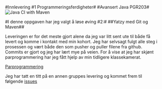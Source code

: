 #Innlevering #1 Programmeringsferdigheter#
#Avansert Java PGR203#
![Java CI with Maven](https://github.com/espenbakken/yatzy/workflows/Java%20CI%20with%20Maven/badge.svg)

#I denne oppgaven har jeg valgt å løse øving #2:#
##Yatzy med Git og Maven##

Leveringen er for det meste gjort alene da jeg var litt sent ute til både få levert og komme i kontakt med min kohort.
Jeg har selvsagt fulgt alle steg i prosessen og vært både den som pusher og puller filene fra github. Commits er gjort
og jeg har lært mye på veien. For å vise at jeg har skjønt parprogrammering har jeg fått hjelp av min tidligere 
klassekamerat. 

<a href="">Parprogrammering</a>

Jeg har tatt en titt på en annen gruppes levering og kommet frem til følgende <a href="">issues</a>


